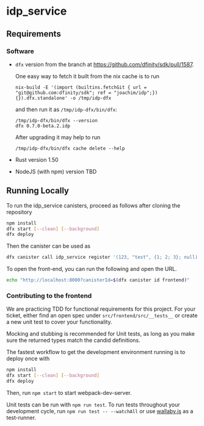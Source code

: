 # idp_service

## Requirements

### Software

* `dfx` version from the branch at https://github.com/dfinity/sdk/pull/1587.

  One easy way to fetch it built from the nix cache is to run
  ```
  nix-build -E '(import (builtins.fetchGit { url = "git@github.com:dfinity/sdk"; ref = "joachim/idp";}) {}).dfx.standalone' -o /tmp/idp-dfx
  ```
  and then run it as `/tmp/idp-dfx/bin/dfx`:
  ```
  /tmp/idp-dfx/bin/dfx --version
  dfx 0.7.0-beta.2.idp
  ```
  After upgrading it may help to run
  ```
  /tmp/idp-dfx/bin/dfx cache delete --help
  ```

* Rust version 1.50

* NodeJS (with npm) version TBD

## Running Locally

To run the idp_service canisters, proceed as follows after cloning the repository

```bash
npm install
dfx start [--clean] [--background]
dfx deploy
```

Then the canister can be used as

```bash
dfx canister call idp_service register '(123, "test", {1; 2; 3}; null)'
```

To open the front-end, you can run the following and open the URL.

```bash
echo "http://localhost:8000?canisterId=$(dfx canister id frontend)"
```

### Contributing to the frontend

We are practicing TDD for functional requirements for this project. For your ticket, either find an open spec under `src/frontend/src/__tests__` or create a new unit test to cover your functionality.

Mocking and stubbing is recommended for Unit tests, as long as you make sure the returned types match the candid definitions.

The fastest workflow to get the development environment running is to deploy once with

```bash
npm install
dfx start [--clean] [--background]
dfx deploy
```

Then, run `npm start` to start webpack-dev-server.

Unit tests can be run with `npm run test`. To run tests throughout your development cycle, run `npm run test -- --watchAll` or use [wallaby.js](https://wallabyjs.com/) as a test-runner.